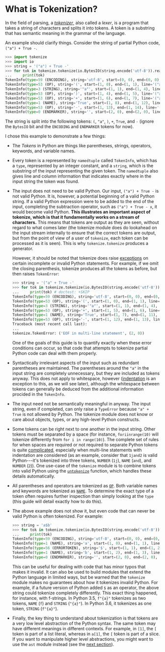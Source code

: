 What is Tokenization?
=====================

In the field of parsing, a
[*tokenizer*](https://en.wikipedia.org/wiki/Lexical_analysis), also called a
*lexer*, is a program that takes a string of characters and splits it into
tokens. A token is a substring that has semantic meaning in the grammar of the
language.

An example should clarify things. Consider the string of partial Python code,
`("a") + True -`.

``` py
>>> import tokenize
>>> import io
>>> string = '("a") + True -'
>>> for tok in tokenize.tokenize(io.BytesIO(string.encode('utf-8')).readline):
...     print(tok)
TokenInfo(type=59 (ENCODING), string='utf-8', start=(0, 0), end=(0, 0), line='')
TokenInfo(type=53 (OP), string='(', start=(1, 0), end=(1, 1), line='("a") + True -')
TokenInfo(type=3 (STRING), string='"a"', start=(1, 1), end=(1, 4), line='("a") + True -')
TokenInfo(type=53 (OP), string=')', start=(1, 4), end=(1, 5), line='("a") + True -')
TokenInfo(type=53 (OP), string='+', start=(1, 6), end=(1, 7), line='("a") + True -')
TokenInfo(type=1 (NAME), string='True', start=(1, 8), end=(1, 12), line='("a") + True -')
TokenInfo(type=53 (OP), string='-', start=(1, 13), end=(1, 14), line='("a") + True -')
TokenInfo(type=0 (ENDMARKER), string='', start=(2, 0), end=(2, 0), line='')
```

The string is split into the following tokens: `(`, `"a"`, `)`, `+`, `True`, and
`-` (ignore the `BytesIO` bit and the `ENCODING` and `ENDMARKER` tokens for
now).

I chose this example to demonstrate a few things:

-   The *Tokens* in Python are things like parentheses, strings, operators,
    keywords, and variable names.

-   Every token is a represented by `namedtuple` called `TokenInfo`, which has
    a `type`, represented by an integer constant, and a `string`, which is the
    substring of the input representing the given token. The `namedtuple` also
    gives line and column information that indicates exactly where in the
    input string the token was found.

-   The input does not need to be valid Python. Our input, `("a") + True -` is
    not valid Python. It is, however, a potential beginning of a valid Python
    string. If a valid Python expression were to be added to the end of the
    input, completing the subtraction operator, such as `("a") + True - x`, it
    would become valid Python. **This illustrates an important aspect of
    tokenize, which is that it fundamentally works on a stream of
    characters.** This means that tokens are output as they are seen, without
    regard to what comes later (the tokenize module does do lookahead on the
    input stream internally to ensure that the correct tokens are output, but
    from the point of view of a user of `tokenize`, each token can be
    processed as it is seen). This is why `tokenize.tokenize` produces a
    generator.

    However, it should be noted that tokenize does raise
    [exceptions](usage.html#exceptions) on certain incomplete or invalid
    Python statements. For example, if we omit the closing parenthesis,
    tokenize produces all the tokens as before, but then raises `TokenError`:

    <!-- We have to skip this doctest, as it doesn't support output and an
    exception in the same snippet. -->

    ```py
    >>> string = '("a" + True -'
    >>> for tok in tokenize.tokenize(io.BytesIO(string.encode('utf-8')).readline):
    ...     print(tok) # doctest: +SKIP
    TokenInfo(type=59 (ENCODING), string='utf-8', start=(0, 0), end=(0, 0), line='')
    TokenInfo(type=53 (OP), string='(', start=(1, 0), end=(1, 1), line='("a" + True -')
    TokenInfo(type=3 (STRING), string='"a"', start=(1, 1), end=(1, 4), line='("a" + True -')
    TokenInfo(type=53 (OP), string='+', start=(1, 5), end=(1, 6), line='("a" + True -')
    TokenInfo(type=1 (NAME), string='True', start=(1, 7), end=(1, 11), line='("a" + True -')
    TokenInfo(type=53 (OP), string='-', start=(1, 12), end=(1, 13), line='("a" + True -')
    Traceback (most recent call last):
    ...
    tokenize.TokenError: ('EOF in multi-line statement', (2, 0))
    ```

    One of the goals of this guide is to quantify exactly when these error
    conditions can occur, so that code that attempts to tokenize partial
    Python code can deal with them properly.

-   Syntactically irrelevant aspects of the input such as redundant
    parentheses are maintained. The parentheses around the `"a"` in the input
    string are completely unnecessary, but they are included as tokens anyway.
    This does not apply to whitespace, however
    ([indentation](tokens.html#indent) is an exception to this, as we will see
    later), although the whitespace between tokens can generally be deduced
    from the additional information procided in the `TokenInfo`.

-   The input need not be semantically meaningful in anyway. The input string,
    even if completed, can only raise a `TypeError` because `"a" + True` is
    not allowed by Python. The tokenize module does not know or care about
    objects, types, or any high-level Python constructs.

-   Some tokens can be right next to one another in the input string. Other
    tokens must be separated by a space (for instance, `foriinrange(10)` will
    tokenize differently from `for i in range(10)`). The complete set of rules
    for when spaces are required or not required to separate Python tokens is
    quite
    [complicated](https://docs.python.org/3/reference/lexical_analysis.html),
    especially when multi-line statements with indentation are considered (as
    an example, consider that `1jand2` is valid Python---it's tokenized
    into three tokens, `NUMBER` (`1j`), `NAME` (`and`), and `NUMBER` (`2`)).
    One use-case of the `tokenize` module is to combine tokens into valid
    Python using the [`untokenize`](helper-functions.html#untokenize-iterable)
    function, which handles these details automatically.

-   All parentheses and operators are tokenized as [`OP`](tokens.html#op).
    Both variable names and keywords are tokenized as
    [`NAME`](tokens.html#name). To determine the exact type of a token often
    requires further inspection than simply looking at the `type` (this guide
    will detail exactly how to do this).

-   The above example does not show it, but even code that can never be valid
    Python is often tokenized. For example:

    ```py
    >>> string = 'a$b'
    >>> for tok in tokenize.tokenize(io.BytesIO(string.encode('utf-8')).readline):
    ...     print(tok)
    TokenInfo(type=59 (ENCODING), string='utf-8', start=(0, 0), end=(0, 0), line='')
    TokenInfo(type=1 (NAME), string='a', start=(1, 0), end=(1, 1), line='a$b')
    TokenInfo(type=56 (ERRORTOKEN), string='$', start=(1, 1), end=(1, 2), line='a$b')
    TokenInfo(type=1 (NAME), string='b', start=(1, 2), end=(1, 3), line='a$b')
    TokenInfo(type=0 (ENDMARKER), string='', start=(2, 0), end=(2, 0), line='')
    ```

    This can be useful for dealing with code that has minor typos that makes
    it invalid. It can also be used to build modules that extend the Python
    language in limited ways, but be warned that the `tokenize` module makes
    no guarantees about how it tokenizes invalid Python. For example, if a
    future version of Python added `$` as an operator, the above string could
    tokenize completely differently. This exact thing happened, for instance,
    with f-strings. In Python 3.5, `f"{a}"` tokenizes as two tokens, `NAME`
    (`f`) and `STRING` (`"{a}"`). In Python 3.6, it tokenizes as one token,
    `STRING` (`f"{a}"`).

-   Finally, the key thing to understand about tokenization is that tokens are
    a very low level abstraction of the Python syntax. The same token may have
    different meanings in different contexts. For example, in `[1]`, the `[`
    token is part of a list literal, whereas in `a[1]`, the `[` token is part
    of a slice. If you want to manipulate higher level abstractions, you might
    want to use the `ast` module instead (see the [next
    section](alternatives.html)).
